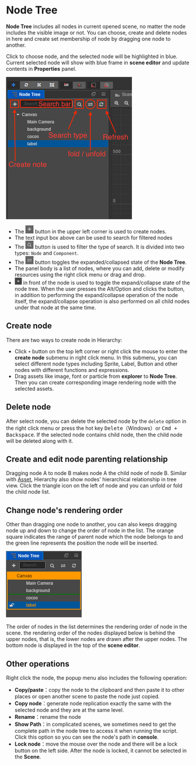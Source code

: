 # Node Tree

**Node Tree** includes all nodes in current opened scene, no matter the node includes the visible image or not. You can choose, create and delete nodes in here and create set membership of node by dragging one node to another.

Click to choose node, and the selected node will be highlighted in blue. Current selected node will show with blue frame in **scene editor** and update contents in **Properties** panel.

![node tree panel](hierarchy/node_tree.png)

- The ![](assets/add.png) button in the upper left corner is used to create nodes.
- The text input box above can be used to search for filtered nodes
- The ![](hierarchy/search.png) button is used to filter the type of search. It is divided into two types: `Node` and `Component`.
- The ![](hierarchy/switch.png) button toggles the expanded/collapsed state of the **Node Tree**.
- The panel body is a list of nodes, where you can add, delete or modify resources using the right click menu or drag and drop.
- ![](assets/button.png) in front of the node is used to toggle the expand/collapse state of the node tree. When the user presses the Alt/Option and clicks the button, in addition to performing the expand/collapse operation of the node itself, the expand/collapse operation is also performed on all child nodes under that node at the same time.

## Create node

There are two ways to create node in Hierarchy:

- Click `+` button on the top left corner or right click the mouse to enter the **create node** submenu in right click menu. In this submenu, you can select different node types including Sprite, Label, Button and other nodes with different functions and expressions.
- Drag assets like image, font or particle from **explorer** to **Node Tree**. Then you can create corresponding image rendering node with the selected assets.

## Delete node

After select node, you can delete the selected node by the `delete` option in the right click menu or press the hot key <kbd>Delete</kbd>（Windows）or <kbd>Cmd + Backspace</kbd>. If the selected node contains child node, then the child node will be deleted along with it.

## Create and edit node parenting relationship

Dragging node A to node B makes node A the child node of node B. Similar with [Asset](assets.md), Hierarchy also show nodes' hierarchical relationship in tree view. Click the triangle icon on the left of node and you can unfold or fold the child node list.

## Change node's rendering order

Other than dragging one node to another, you can also keeps dragging node up and down to change the order of node in the list. The orange square indicates the range of parent node which the node belongs to and the green line represents the position the node will be inserted.

![move node](hierarchy/move.png)

The order of nodes in the list determines the rendering order of node in the scene. the rendering order of the nodes displayed below is behind the upper nodes, that is, the lower nodes are drawn after the upper nodes. The bottom node is displayed in the top of the **scene editor**.

## Other operations

Right click the node, the popup menu also includes the following operation:

- **Copy/paste**：copy the node to the clipboard and then paste it to other places or open another scene to paste the node just copied.
- **Copy node**：generate node replication exactly the same with the selected node and they are at the same level.
- **Rename**：rename the node
- **Show Path**：in complicated scenes, we sometimes need to get the complete path in the node tree to access it when running the script. Click this option so you can see the node's path in  **console**.
- **Lock node**：move the mouse over the node and there will be a lock button on the left side. After the node is locked, it cannot be selected in the **Scene**.